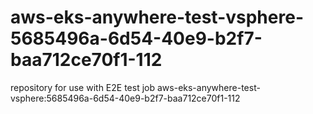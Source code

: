 # aws-eks-anywhere-test-vsphere-5685496a-6d54-40e9-b2f7-baa712ce70f1-112
repository for use with E2E test job aws-eks-anywhere-test-vsphere:5685496a-6d54-40e9-b2f7-baa712ce70f1-112
